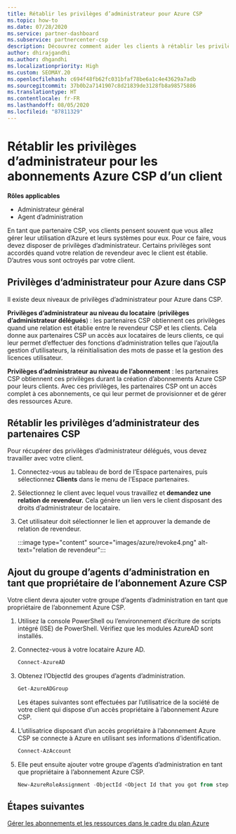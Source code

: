 ```yaml
---
title: Rétablir les privilèges d’administrateur pour Azure CSP
ms.topic: how-to
ms.date: 07/28/2020
ms.service: partner-dashboard
ms.subservice: partnercenter-csp
description: Découvrez comment aider les clients à rétablir les privilèges d’administrateur d’un partenaire afin que ce dernier puisse aider à gérer les abonnements Azure CSP d’un client.
author: dhirajgandhi
ms.author: dhgandhi
ms.localizationpriority: High
ms.custom: SEOMAY.20
ms.openlocfilehash: c694f48fb62fc031bfaf78be6a1c4e43629a7adb
ms.sourcegitcommit: 37b0b2a7141907c8d21839de3128fb8a98575886
ms.translationtype: HT
ms.contentlocale: fr-FR
ms.lasthandoff: 08/05/2020
ms.locfileid: "87811329"
---
```

# <a name="reinstate-admin-privileges-for-a-customers-azure-csp-subscriptions"></a>Rétablir les privilèges d’administrateur pour les abonnements Azure CSP d’un client  

**Rôles applicables**

- Administrateur général
- Agent d’administration

En tant que partenaire CSP, vos clients pensent souvent que vous allez gérer leur utilisation d’Azure et leurs systèmes pour eux. Pour ce faire, vous devez disposer de privilèges d’administrateur. Certains privilèges sont accordés quand votre relation de revendeur avec le client est établie. D’autres vous sont octroyés par votre client.

## <a name="admin-privileges-for-azure-in-csp"></a>Privilèges d’administrateur pour Azure dans CSP

Il existe deux niveaux de privilèges d’administrateur pour Azure dans CSP.

**Privilèges d’administrateur au niveau du locataire** (**privilèges d’administrateur délégués**) : les partenaires CSP obtiennent ces privilèges quand une relation est établie entre le revendeur CSP et les clients. Cela donne aux partenaires CSP un accès aux locataires de leurs clients, ce qui leur permet d’effectuer des fonctions d’administration telles que l’ajout/la gestion d’utilisateurs, la réinitialisation des mots de passe et la gestion des licences utilisateur.

**Privilèges d’administrateur au niveau de l’abonnement** : les partenaires CSP obtiennent ces privilèges durant la création d’abonnements Azure CSP pour leurs clients. Avec ces privilèges, les partenaires CSP ont un accès complet à ces abonnements, ce qui leur permet de provisionner et de gérer des ressources Azure.

## <a name="reinstate-csp-partners-admin-privileges"></a>Rétablir les privilèges d’administrateur des partenaires CSP

Pour récupérer des privilèges d’administrateur délégués, vous devez travailler avec votre client.

1. Connectez-vous au tableau de bord de l’Espace partenaires, puis sélectionnez **Clients** dans le menu de l’Espace partenaires.

2. Sélectionnez le client avec lequel vous travaillez et **demandez une relation de revendeur.** Cela génère un lien vers le client disposant des droits d’administrateur de locataire.

3. Cet utilisateur doit sélectionner le lien et approuver la demande de relation de revendeur.

   :::image type="content" source="images/azure/revoke4.png" alt-text="relation de revendeur":::

## <a name="adding-the-admin-agents-group-as-an-owner-for-the-azure-csp-subscription"></a>Ajout du groupe d’agents d’administration en tant que propriétaire de l’abonnement Azure CSP

Votre client devra ajouter votre groupe d’agents d’administration en tant que propriétaire de l’abonnement Azure CSP.

1. Utilisez la console PowerShell ou l’environnement d’écriture de scripts intégré (ISE) de PowerShell. Vérifiez que les modules AzureAD sont installés.

2. Connectez-vous à votre locataire Azure AD.

   ```powershell
   Connect-AzureAD
   ```

3. Obtenez l’ObjectId des groupes d’agents d’administration.

   ```powershell
   Get-AzureADGroup
   ```
   Les étapes suivantes sont effectuées par l’utilisatrice de la société de votre client qui dispose d’un accès propriétaire à l’abonnement Azure CSP.

4. L’utilisatrice disposant d’un accès propriétaire à l’abonnement Azure CSP se connecte à Azure en utilisant ses informations d’identification.

   ```powershell
   Connect-AzAccount
   ```

5. Elle peut ensuite ajouter votre groupe d’agents d’administration en tant que propriétaire à l’abonnement Azure CSP.

    ```powershell
    New-AzureRoleAssignment -ObjectId <Object Id that you got from step 3> -RoleDefinitionName Owner -Scope "/subscriptions/<SubscriptionId of CSP subscription>"
    ```

## <a name="next-steps"></a>Étapes suivantes

[Gérer les abonnements et les ressources dans le cadre du plan Azure](azure-plan-manage.md)
